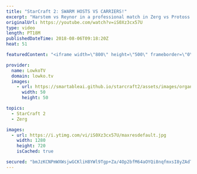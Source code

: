 ```yaml
---
title: "StarCraft 2: SWARM HOSTS VS CARRIERS!"
excerpt: "Harstem vs Reynor in a professional match in Zerg vs Protoss. Subscribe for more videos: http://lowko.tv/youtube New Protoss playstyle: https://goo.gl/pqA6ws  Beautiful surgical play by Reynor. Harstem recognises what is going on, and quickly responds with great counter attacks, continously forcing Zerg"
originalUrl: https://youtube.com/watch?v=iS0Xz3cx57U
type: video
length: PT18M
publishedDateTime: 2018-08-06T09:18:20Z
heat: 51

featuredContent: "<iframe width=\"800\" height=\"500\" frameborder=\"0\" src=\"https://www.youtube.com/embed/iS0Xz3cx57U\" allow=\"accelerometer; autoplay; encrypted-media; gyroscope; picture-in-picture\" allowfullscreen></iframe>"

provider:
  name: LowkoTV
  domain: lowko.tv
  images:
    - url: https://smartableai.github.io/starcraft2/assets/images/organizations/lowko.tv-50x50.jpg
      width: 50
      height: 50

topics:
  - StarCraft 2
  - Zerg

images:
  - url: https://i.ytimg.com/vi/iS0Xz3cx57U/maxresdefault.jpg
    width: 1280
    height: 720
    isCached: true

secured: "bmJzKCNPmWXWsjwGCKliH8YWl9Tgp+Za/4Op2bfM64aOYQi8nqfmxsI8yZAdTXfAlFwiZtecFZ25P4KOASwYxwPqct5ChpLPtNtzsZHAJstWcoHaTWJ3tGcxd+e0z4OiyMU6q3N3B9WP6hTlvoTc663vxya5vu2gHuzh2THbwlkfPLF93Zm7J7DZw400gqcYv0UCv07XkuAWeDgk6eXw7QDnkEyfWXUKSvwD+i+2MFGCvF/01vv+/eBWMYqFeOdPBJNA7G98Q55ZqtkgiJ084QUytQQWNKjqST0NxZ86ohVnapOeTpqbz7LdwbxsF3XP4IAOQQV+a5jApMlBCby0iGc+A8spw1N3UTrSjwPMenzEzQXVSHPj/hgSr3VjJWhlyJCaeZnqXr9Y1KMSb3MKFyHdTUqjoQ0fi5juuFA4cRw=;qHKdbtDnb/y9bmm1lUO9MA=="
---
```


